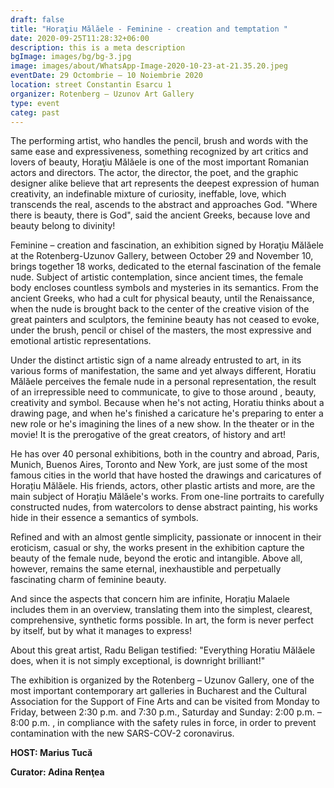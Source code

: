 ```yaml
---
draft: false
title: "Horaţiu Mălăele - Feminine - creation and temptation "
date: 2020-09-25T11:28:32+06:00
description: this is a meta description
bgImage: images/bg/bg-3.jpg
image: images/about/WhatsApp-Image-2020-10-23-at-21.35.20.jpeg
eventDate: 29 Octombrie – 10 Noiembrie 2020
location: street Constantin Esarcu 1
organizer: Rotenberg – Uzunov Art Gallery
type: event
categ: past
---
```

The performing artist, who handles the pencil, brush and words with the same ease and expressiveness, something recognized by art critics and lovers of beauty, Horaţiu Mălăele is one of the most important Romanian actors and directors. The actor, the director, the poet, and the graphic designer alike believe that art represents the deepest expression of human creativity, an indefinable mixture of curiosity, ineffable, love, which transcends the real, ascends to the abstract and approaches God. "Where there is beauty, there is God", said the ancient Greeks, because love and beauty belong to divinity!

Feminine – creation and fascination, an exhibition signed by Horaţiu Mălăele at the Rotenberg-Uzunov Gallery, between October 29 and November 10, brings together 18 works, dedicated to the eternal fascination of the female nude. Subject of artistic contemplation, since ancient times, the female body encloses countless symbols and mysteries in its semantics. From the ancient Greeks, who had a cult for physical beauty, until the Renaissance, when the nude is brought back to the center of the creative vision of the great painters and sculptors, the feminine beauty has not ceased to evoke, under the brush, pencil or chisel of the masters, the most expressive and emotional artistic representations.

Under the distinct artistic sign of a name already entrusted to art, in its various forms of manifestation, the same and yet always different, Horatiu Mălăele perceives the female nude in a personal representation, the result of an irrepressible need to communicate, to give to those around , beauty, creativity and symbol. Because when he's not acting, Horatiu thinks about a drawing page, and when he's finished a caricature he's preparing to enter a new role or he's imagining the lines of a new show. In the theater or in the movie! It is the prerogative of the great creators, of history and art!

He has over 40 personal exhibitions, both in the country and abroad, Paris, Munich, Buenos Aires, Toronto and New York, are just some of the most famous cities in the world that have hosted the drawings and caricatures of Horațiu Mălăele. His friends, actors, other plastic artists and more, are the main subject of Horațiu Mălăele's works. From one-line portraits to carefully constructed nudes, from watercolors to dense abstract painting, his works hide in their essence a semantics of symbols.

Refined and with an almost gentle simplicity, passionate or innocent in their eroticism, casual or shy, the works present in the exhibition capture the beauty of the female nude, beyond the erotic and intangible. Above all, however, remains the same eternal, inexhaustible and perpetually fascinating charm of feminine beauty.

And since the aspects that concern him are infinite, Horațiu Malaele includes them in an overview, translating them into the simplest, clearest, comprehensive, synthetic forms possible. In art, the form is never perfect by itself, but by what it manages to express!

About this great artist, Radu Beligan testified: "Everything Horatiu Mălăele does, when it is not simply exceptional, is downright brilliant!"

The exhibition is organized by the Rotenberg – Uzunov Gallery, one of the most important contemporary art galleries in Bucharest and the Cultural Association for the Support of Fine Arts and can be visited from Monday to Friday, between 2:30 p.m. and 7:30 p.m., Saturday and Sunday: 2:00 p.m. – 8:00 p.m. , in compliance with the safety rules in force, in order to prevent contamination with the new SARS-COV-2 coronavirus.



**HOST: Marius Tucă**

**Curator: Adina Renţea**